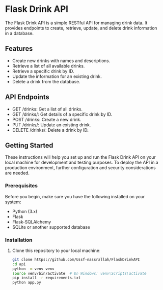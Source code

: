 # Flask Drink API

The Flask Drink API is a simple RESTful API for managing drink data. It provides endpoints to create, retrieve, update, and delete drink information in a database.

## Features

- Create new drinks with names and descriptions.
- Retrieve a list of all available drinks.
- Retrieve a specific drink by ID.
- Update the information for an existing drink.
- Delete a drink from the database.

## API Endpoints
- GET /drinks: Get a list of all drinks.
- GET /drinks/<id>: Get details of a specific drink by ID.
- POST /drinks: Create a new drink.
- PUT /drinks/<id>: Update an existing drink.
- DELETE /drinks/<id>: Delete a drink by ID.

## Getting Started

These instructions will help you set up and run the Flask Drink API on your local machine for development and testing purposes. To deploy the API in a production environment, further configuration and security considerations are needed.

### Prerequisites

Before you begin, make sure you have the following installed on your system:

- Python (3.x)
- Flask
- Flask-SQLAlchemy
- SQLite or another supported database

### Installation

1. Clone this repository to your local machine:

   ```bash
   git clone https://github.com/Ussf-nassrallah/FlaskDrinkAPI
   cd api
   python -m venv venv
   source venv/bin/activate  # On Windows: venv\Scripts\activate
   pip install -r requirements.txt
   python app.py
